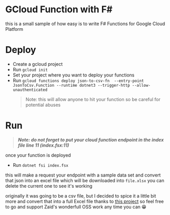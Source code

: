 # GCloud Function with F#

this is a small sample of how easy is to write F# Functions for Google Cloud Platform

# Deploy
- Create a gcloud project
- Run `gcloud init`
- Set your project where you want to deploy your functions
- Run `gcloud functions deploy json-to-csv-fn  --entry-point JsonToCsv.Function --runtime dotnet3 --trigger-http --allow-unauthenticated`
    > Note: this will allow anyone to hit your function so be careful for potential abuses


# Run

> ***Note: do not forget to put your cloud function endpoint in the index file line 11 (index.fsx:11)***

once your function is deployed
- Run `dotnet fsi index.fsx`

this will make a request your endpoint with a sample data set and convert that json into an excel file which will be downloaded into `file.xlsx` you can delete the current one to see it's working

originally it was going to be a csv file, but I decided to spice it a little bit more and convert that into a full Excel file thanks to [this project](https://github.com/Zaid-Ajaj/ClosedXML.SimpleSheets) so feel free to go and support Zaid's wonderfull OSS work any time you can 😁
